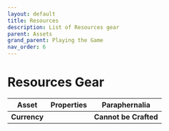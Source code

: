 ```yaml
---
layout: default
title: Resources
description: List of Resources gear
parent: Assets
grand_parent: Playing the Game
nav_order: 6
---
```


# Resources Gear

|    Asset     | Properties |     Paraphernalia     |
|:------------:|:----------:|:---------------------:|
| **Currency** |            | **Cannot be Crafted** |

